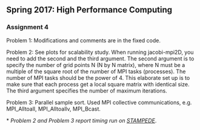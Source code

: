 ## Spring 2017: High Performance Computing 

### Assignment 4 

Problem 1: Modifications and comments are in the fixed code.

Problem 2: See plots for scalability study. When running jacobi-mpi2D, you need to add the second and the third argument. The second argument is to specify the number of grid points N (N by N matrix), where N must be a multiple of the square root of the number of MPI tasks (processes). The number of MPI tasks should be the power of 4. This elaborate set up is to make sure that each process get a local square matrix with identical size. The third argument specifies the number of maximum iterations.

Problem 3: Parallel sample sort. Used MPI collective communications, e.g. MPI_Alltoall, MPI_Alltoallv, MPI_Bcast. 

\* *Problem 2 and Problem 3 report timing run on [STAMPEDE](https://www.tacc.utexas.edu/stampede/)*.



